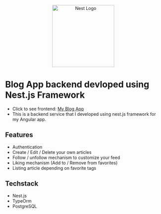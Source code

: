 <p align="center">
  <a href="http://nestjs.com/" target="blank"><img src="https://nestjs.com/img/logo-small.svg" width="200" alt="Nest Logo" /></a>
</p>

[circleci-image]: https://img.shields.io/circleci/build/github/nestjs/nest/master?token=abc123def456
[circleci-url]: https://circleci.com/gh/nestjs/nest

# Blog App backend devloped using Nest.js Framework

- Click to see frontend: [My Blog App](https://angular-blog-app-fl7p.onrender.com)
- This is a backend service that I developed using nest.js framework for my Angular app.

## Features
- Authentication
- Create / Edit / Delete your own articles
- Follow / unfollow mechanism to customize your feed
- Liking mechanism (Add to / Remove from favorites)
- Listing article depending on favorite tags

## Techstack
- Nest.js
- TypeOrm
- PostgreSQL
